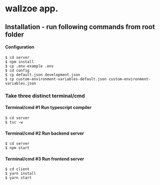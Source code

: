 # wallzoe app.

## Installation - run following commands from root folder

#### Configuration

    $ cd server
    $ npm install
    $ cp .env-example .env
    $ cd config
    $ cp default.json development.json
    $ cp custom-environment-variables-default.json custom-environment-variables.json

### Take three distinct terminal/cmd

#### Terminal/cmd #1 Run typescript compiler

    $ cd server
    $ tsc -w

#### Terminal/cmd #2 Run backend server

    $ cd server
    $ npm start

#### Terminal/cmd #3 Run frontend server

    $ cd client
    $ yarn install
    $ yarn start
